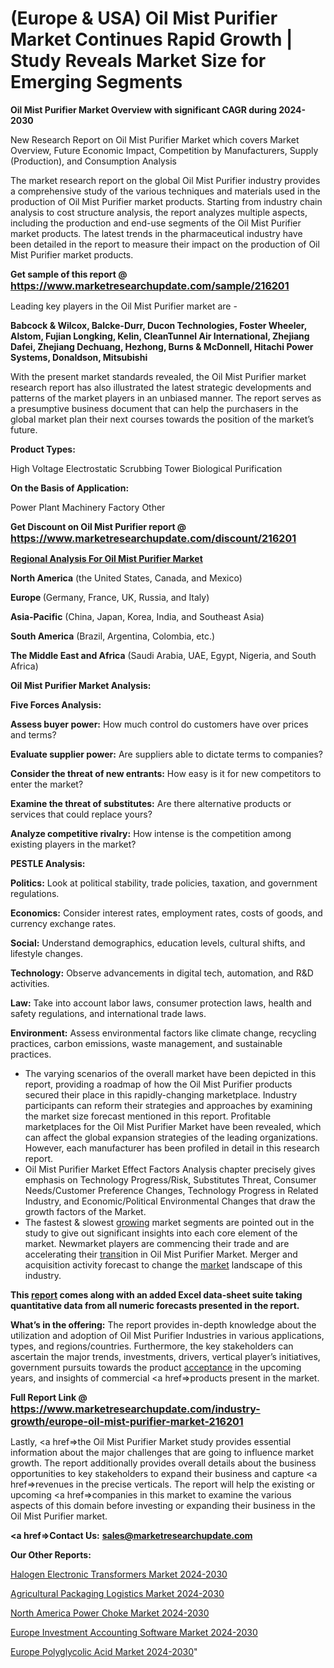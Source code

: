 # (Europe & USA) Oil Mist Purifier Market Continues Rapid Growth | Study Reveals Market Size for Emerging Segments

<strong>Oil Mist Purifier Market Overview with significant CAGR during 2024-2030</strong>

New Research Report on Oil Mist Purifier Market which covers Market Overview, Future Economic Impact, Competition by Manufacturers, Supply (Production), and Consumption Analysis

The market research report on the global Oil Mist Purifier industry provides a comprehensive study of the various techniques and materials used in the production of Oil Mist Purifier market products. Starting from industry chain analysis to cost structure analysis, the report analyzes multiple aspects, including the production and end-use segments of the Oil Mist Purifier market products. The latest trends in the pharmaceutical industry have been detailed in the report to measure their impact on the production of Oil Mist Purifier market products.

<strong>Get sample of this report @ <a href=https://www.marketresearchupdate.com/sample/216201><font size=3 color=#0000ff>https://www.marketresearchupdate.com/sample/216201</font></a></strong>

Leading key players in the Oil Mist Purifier market are -

<strong>Babcock & Wilcox, Balcke-Durr, Ducon Technologies, Foster Wheeler, Alstom, Fujian Longking, Kelin, CleanTunnel Air International, Zhejiang Dafei, Zhejiang Dechuang, Hezhong, Burns & McDonnell, Hitachi Power Systems, Donaldson, Mitsubishi</strong>

With the present market standards revealed, the Oil Mist Purifier market research report has also illustrated the latest strategic developments and patterns of the market players in an unbiased manner. The report serves as a presumptive business document that can help the purchasers in the global market plan their next courses towards the position of the market’s future.

<strong>Product Types:</strong>

High Voltage Electrostatic
Scrubbing Tower
Biological Purification

<strong>On the Basis of Application:</strong>

Power Plant
Machinery Factory
Other

<strong>Get Discount on Oil Mist Purifier report @ <a href=https://www.marketresearchupdate.com/discount/216201><font size=3 color=#0000ff>https://www.marketresearchupdate.com/discount/216201</font></a></strong>

<strong><u><b>Regional Analysis For Oil Mist Purifier Market</b></u></strong>

<strong><b>North America</b></strong> (the United States, Canada, and Mexico)

<strong><b>Europe </b></strong>(Germany, France, UK, Russia, and Italy)

<strong><b>Asia-Pacific</b></strong> (China, Japan, Korea, India, and Southeast Asia)

<strong><b>South America</b></strong> (Brazil, Argentina, Colombia, etc.)

<strong><b>The Middle East and Africa</b></strong> (Saudi Arabia, UAE, Egypt, Nigeria, and South Africa)

<strong>Oil Mist Purifier Market Analysis:</strong>

<strong>Five Forces Analysis:</strong>

<strong>Assess buyer power:</strong> How much control do customers have over prices and terms?

<strong>Evaluate supplier power:</strong> Are suppliers able to dictate terms to companies?

<strong>Consider the threat of new entrants:</strong> How easy is it for new competitors to enter the market?

<strong>Examine the threat of substitutes:</strong> Are there alternative products or services that could replace yours?

<strong>Analyze competitive rivalry:</strong> How intense is the competition among existing players in the market?

<strong>PESTLE Analysis:</strong>

<strong>Politics:</strong> Look at political stability, trade policies, taxation, and government regulations.

<strong>Economics:</strong> Consider interest rates, employment rates, costs of goods, and currency exchange rates.

<strong>Social:</strong> Understand demographics, education levels, cultural shifts, and lifestyle changes.

<strong>Technology:</strong> Observe advancements in digital tech, automation, and R&D activities.

<strong>Law:</strong> Take into account labor laws, consumer protection laws, health and safety regulations, and international trade laws.

<strong>Environment:</strong> Assess environmental factors like climate change, recycling practices, carbon emissions, waste management, and sustainable practices.

<ul>
  <li>The varying scenarios of the overall market have been depicted in this report, providing a roadmap of how the Oil Mist Purifier products secured their place in this rapidly-changing marketplace. Industry participants can reform their strategies and approaches by examining the market size forecast mentioned in this report. Profitable marketplaces for the Oil Mist Purifier Market have been revealed, which can affect the global expansion strategies of the leading organizations. However, each manufacturer has been profiled in detail in this research report.</li>
  <li>Oil Mist Purifier Market Effect Factors Analysis chapter precisely gives emphasis on Technology Progress/Risk, Substitutes Threat, Consumer Needs/Customer Preference Changes, Technology Progress in Related Industry, and Economic/Political Environmental Changes that draw the growth factors of the Market.</li>
  <li>The fastest &amp; slowest <a href=ASDF991299>growing</a> market segments are pointed out in the study to give out significant insights into each core element of the market. Newmarket players are commencing their trade and are accelerating their <a href=>trans</a>ition in Oil Mist Purifier Market. Merger and acquisition activity forecast to change the <a href=>market</a> landscape of this industry.</li>
</ul>
<strong>This <a href=>report</a> comes along with an added Excel data-sheet suite taking quantitative data from all numeric forecasts presented in the report.</strong>

<strong>What’s in the offering:</strong> The report provides in-depth knowledge about the utilization and adoption of Oil Mist Purifier Industries in various applications, types, and regions/countries. Furthermore, the key stakeholders can ascertain the major trends, investments, drivers, vertical player’s initiatives, government pursuits towards the product <a href=ASDF881288>acceptance</a> in the upcoming years, and insights of commercial <a href=>products</a> present in the market.

<strong>Full Report Link @ <a href=https://www.marketresearchupdate.com/industry-growth/europe-oil-mist-purifier-market-216201><font size=3 color=#0000ff>https://www.marketresearchupdate.com/industry-growth/europe-oil-mist-purifier-market-216201</font></a></strong>

Lastly, <a href=>the</a> Oil Mist Purifier Market study provides essential information about the major challenges that are going to influence market growth. The report additionally provides overall details about the business opportunities to key stakeholders to expand their business and capture <a href=>revenues</a> in the precise verticals. The report will help the existing or upcoming <a href=>companies</a> in this market to examine the various aspects of this domain before investing or expanding their business in the Oil Mist Purifier market.

<strong><a href=><strong>Contact Us:</strong></a></strong>
<strong>sales@marketresearchupdate.com</strong>

<strong>Our Other Reports:</strong>

<a href=https://www.linkedin.com/pulse/halogen-electronic-transformers-market-expects>Halogen Electronic Transformers Market 2024-2030</a>

<a href=https://www.linkedin.com/pulse/agricultural-packaging-logistics-market-outlooks>Agricultural Packaging Logistics Market 2024-2030</a>

<a href=https://www.linkedin.com/pulse/north-america-power-choke-market-2023-manufacturers>North America Power Choke Market 2024-2030</a>

<a href=https://www.linkedin.com/pulse/europe-investment-accounting-software-market-4xc2f/>Europe Investment Accounting Software Market 2024-2030</a>

<a href=https://www.linkedin.com/pulse/europe-polyglycolic-acid-market-research-report-kt3sf/>Europe Polyglycolic Acid Market 2024-2030</a>"
